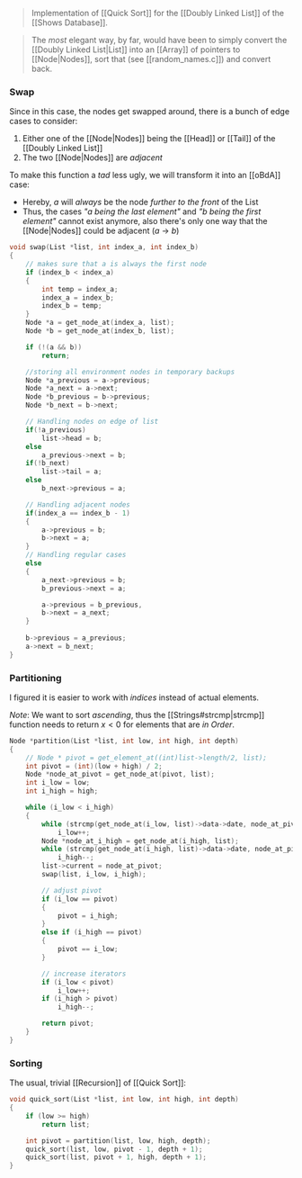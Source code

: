 > Implementation of [[Quick Sort]] for the [[Doubly Linked List]] of the [[Shows Database]].

> The _most_ elegant way, by far, would have been to simply convert the [[Doubly Linked List|List]] into an [[Array]] of pointers to [[Node|Nodes]], sort that (see [[random_names.c]]) and convert back.
### Swap
Since in this case, the nodes get swapped around, there is a bunch of edge cases to consider:
1. Either one of the [[Node|Nodes]] being the [[Head]] or [[Tail]] of the [[Doubly Linked List]]
2. The two [[Node|Nodes]] are _adjacent_

To make this function a _tad_ less ugly, we will transform it into an [[oBdA]] case:
- Hereby, $a$ will _always_ be the node _further to the front_ of the List
- Thus, the cases *"a being the last element"* and _"b being the first element"_ cannot exist anymore, also there's only one way that the [[Node|Nodes]] could be adjacent ($a$ -> $b$)
```c
void swap(List *list, int index_a, int index_b)
{
	// makes sure that a is always the first node
    if (index_b < index_a)
    {
        int temp = index_a;
        index_a = index_b;
        index_b = temp;
    }
    Node *a = get_node_at(index_a, list);
    Node *b = get_node_at(index_b, list);

    if (!(a && b))
        return;

	//storing all environment nodes in temporary backups
    Node *a_previous = a->previous;
    Node *a_next = a->next;
    Node *b_previous = b->previous;
    Node *b_next = b->next;

	// Handling nodes on edge of list
    if(!a_previous)
        list->head = b;
    else 
	    a_previous->next = b;
    if(!b_next)
        list->tail = a;
    else 
	    b_next->previous = a;

	// Handling adjacent nodes
    if(index_a == index_b - 1) 
    {
        a->previous = b;
        b->next = a;
    } 
    // Handling regular cases
    else 
    {
        a_next->previous = b;
        b_previous->next = a;

        a->previous = b_previous,
        b->next = a_next;
    }
    
    b->previous = a_previous;
    a->next = b_next;
}
```


### Partitioning
I figured it is easier to work with _indices_ instead of actual elements.

_Note_: We want to sort _ascending_, thus the [[Strings#strcmp|strcmp]] function needs to return $x < 0$ for elements that are _in Order_. 

```c
Node *partition(List *list, int low, int high, int depth)
{
    // Node * pivot = get_element_at((int)list->length/2, list);
    int pivot = (int)(low + high) / 2;
    Node *node_at_pivot = get_node_at(pivot, list);
    int i_low = low;
    int i_high = high;

    while (i_low < i_high)
    {
        while (strcmp(get_node_at(i_low, list)->data->date, node_at_pivot->data->date) < 0)
            i_low++;
        Node *node_at_i_high = get_node_at(i_high, list);
        while (strcmp(get_node_at(i_high, list)->data->date, node_at_pivot->data->date) > 0)
            i_high--;
        list->current = node_at_pivot;
        swap(list, i_low, i_high);

        // adjust pivot
        if (i_low == pivot)
        {
            pivot = i_high;
        }
        else if (i_high == pivot)
        {
            pivot == i_low;
        }

        // increase iterators
        if (i_low < pivot)
            i_low++;
        if (i_high > pivot)
            i_high--;

        return pivot;
    }
}
```

### Sorting
The usual, trivial [[Recursion]] of [[Quick Sort]]:
```c
void quick_sort(List *list, int low, int high, int depth)
{
    if (low >= high)
        return list;

    int pivot = partition(list, low, high, depth);
    quick_sort(list, low, pivot - 1, depth + 1);
    quick_sort(list, pivot + 1, high, depth + 1);
}
```